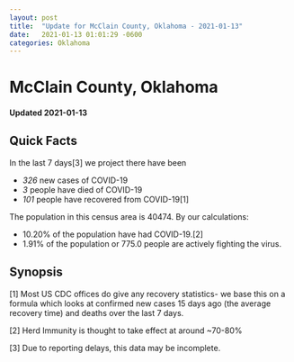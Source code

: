 ```yaml
---
layout: post
title:  "Update for McClain County, Oklahoma - 2021-01-13"
date:   2021-01-13 01:01:29 -0600
categories: Oklahoma
---
```


# McClain County, Oklahoma
#### Updated 2021-01-13

## Quick Facts

In the last 7 days[3] we project there have been
- *326* new cases of COVID-19
- *3* people have died of COVID-19
- *101* people have recovered from COVID-19[1]

The population in this census area is 40474. By our calculations:
- 10.20% of the population have had COVID-19.[2]
- 1.91% of the population or 775.0 people are actively fighting the virus.

## Synopsis




[1] Most US CDC offices do give any recovery statistics- we base this on a formula which looks at confirmed new cases
15 days ago (the average recovery time) and deaths over the last 7 days.

[2] Herd Immunity is thought to take effect at around ~70-80%

[3] Due to reporting delays, this data may be incomplete.
 
    